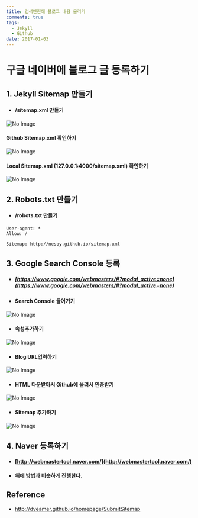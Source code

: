 ```yaml
---
title: 검색엔진에 블로그 내용 올리기
comments: true
tags:
  - Jekyll
  - Github
date: 2017-01-03
---
```


# **구글 네이버에 블로그 글 등록하기**

## 1. Jekyll Sitemap 만들기
- #### /sitemap.xml 만들기

![No Image](/assets/posts/20170103/1.png)

#### Github Sitemap.xml 확인하기
  ![No Image](/assets/posts/20170103/sitemap.PNG)

#### Local Sitemap.xml (127.0.0.1:4000/sitemap.xml) 확인하기
  ![No Image](/assets/posts/20170103/sitemap2.PNG)

## 2. Robots.txt 만들기
- #### /robots.txt 만들기

```
User-agent: *
Allow: /

Sitemap: http://nesoy.github.io/sitemap.xml
```

## 3. Google Search Console 등록
- ##### [https://www.google.com/webmasters/#?modal_active=none](https://www.google.com/webmasters/#?modal_active=none)

- #### Search Console 들어가기
![No Image](/assets/posts/20170103/googleSearch.PNG)

- #### 속성추가하기
![No Image](/assets/posts/20170103/googleSearch2.PNG)

- #### Blog URL입력하기
![No Image](/assets/posts/20170103/googleSearch3.PNG)

- #### HTML 다운받아서 Github에 올려서 인증받기
![No Image](/assets/posts/20170103/googleSearch4.PNG)

- #### Sitemap 추가하기
![No Image](/assets/posts/20170103/googleSearch5.PNG)

## 4. Naver 등록하기
- #### [http://webmastertool.naver.com/](http://webmastertool.naver.com/)
- #### 위에 방법과 비슷하게 진행한다.


## Reference
- <http://dveamer.github.io/homepage/SubmitSitemap>
